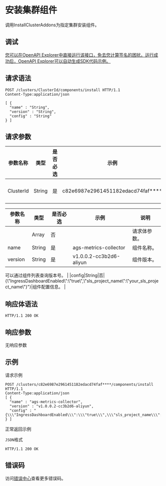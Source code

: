 # 安装集群组件

调用InstallClusterAddons为指定集群安装组件。

## 调试

[您可以在OpenAPI Explorer中直接运行该接口，免去您计算签名的困扰。运行成功后，OpenAPI Explorer可以自动生成SDK代码示例。](https://api.aliyun.com/#product=CS&api=InstallClusterAddons&type=ROA&version=2015-12-15)

## 请求语法

```
POST /clusters/ClusterId/components/install HTTP/1.1
Content-Type:application/json

[ {
  "name" : "String",
  "version" : "String",
  "config" : "String"
} ]
```

## 请求参数

|参数名称|类型|是否必选|示例|说明|
|----|--|----|--|--|
|ClusterId|String|是|c82e6987e2961451182edacd74faf\*\*\*\*|集群ID。 |

|参数名称|类型|是否必选|示例|说明|
|----|--|----|--|--|
| |Array|否| |请求体参数。 |
|name|String|是|ags-metrics-collector|组件名称。 |
|version|String|是|v1.0.0.2-cc3b2d6-aliyun|组件版本。

 可以通过组件列表查询版本号。 |
|config|String|否|\{\\"IngressDashboardEnabled\\":\\"true\\",\\"sls\_project\_name\\":\\"your\_sls\_project\_name\\"\}"\}|组件配置信息。 |

## 响应体语法

```
HTTP/1.1 200 OK
```

## 响应参数

无响应参数

## 示例

请求示例

```
POST /clusters/c82e6987e2961451182edacd74faf****/components/install HTTP/1.1 
Content-Type:application/json
[ {
  "name" : "ags-metrics-collector",
  "version" : "v1.0.0.2-cc3b2d6-aliyun",
  "config" : "{\\\"IngressDashboardEnabled\\\":\\\"true\\\",\\\"sls_project_name\\\":\\\"your_sls_project_name\\\"}\"}"
} ]
```

正常返回示例

`JSON`格式

```
HTTP/1.1 200 OK
```

## 错误码

访问[错误中心](https://error-center.alibabacloud.com/status/product/CS)查看更多错误码。

